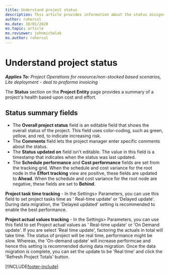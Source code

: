 ```yaml
---
title: Understand project status
description: This article provides information about the status assigned to projects in Dynamics 365 Project Operations. 
author: ruhercul
ms.date: 10/01/2020
ms.topic: article
ms.reviewer: johnmichalak
ms.author: ruhercul
---
```


# Understand project status

_**Applies To:** Project Operations for resource/non-stocked based scenarios, Lite deployment - deal to proforma invoicing_


The **Status** section on the **Project Entity** page provides a summary of a project's health based upon cost and effort.


## Status summary fields

- The **Overall project status** field is an editable field that shows the overall status of the project. This field uses color-coding, such as green, yellow, and red, to indicate increasing risk. 
- The **Comments** field lets the project manager enter specific comments about the status. 
- The **Status updated on** field isn't editable. The value in this field is a timestamp that indicates when the status was last updated.
- The **Schedule performance** and **Cost performance** fields are set from the tracking grid. When the schedule and cost variance for the root node in the **Effort tracking** view are positive, these fields are updated to **Ahead**. When the schedule and cost variance for the root node are negative, these fields are set to **Behind**.

**Project task time tracking** - In the Settings> Parameters, you can use this field to set project tasks time as ' Real-time update' or 'Delayed update'. During data migration, the 'Delayed updated' setting is recommended to enable the best performance.

**Project actual values tracking** - In the Settings> Parameters, you can use this field to set Project actual values as ' Real-time update' or 'On Demand update'. If you are select 'Real time update', factoring the actuals in total will take time. The status of project will be real time, performance might be slow. Whereas, the 'On-demand update' will increase performcae and hence this setting is recommended during data migration. Once the data migration is complete, you can set the update to be 'Real time' and click the 'Refresh Project Totals' button.

[!INCLUDE[footer-include](../includes/footer-banner.md)]
